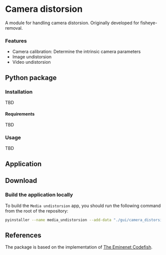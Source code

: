 # Camera distorsion

A module for handling camera distorsion. Originally developed for fisheye-removal.

### Features
* Camera calibration: Determine the intrinsic camera parameters
* Image undistorsion
* Video undistorsion

## Python package

### Installation
TBD

#### Requirements
TBD

### Usage
TBD

## Application

## Download

### Build the application locally
To build the `Media undistorsion` app, you should run the following command from the root of the repository:
```bash
pyinstaller --name media_undistorsion --add-data "./gui/camera_distorsion.ui:." --add-data "./gui/icon.png:." --hidden-import "pygubu.builder.tkstdwidgets" --hidden-import "pygubu.builder.ttkstdwidgets" --icon "./gui/icon.png" --windowed --onefile ./gui/camera_distorsion_app.py
```

## References
The package is based on the implementation of [The Eminenet Codefish](https://www.theeminentcodfish.com/gopro-calibration/).
